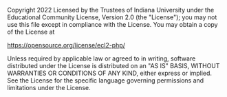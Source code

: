Copyright 2022 Licensed by the Trustees of Indiana University under the
Educational Community License, Version 2.0 (the "License"); you may
not use this file except in compliance with the License. You may
obtain a copy of the License at

https://opensource.org/license/ecl2-php/

Unless required by applicable law or agreed to in writing,
software distributed under the License is distributed on an "AS IS"
BASIS, WITHOUT WARRANTIES OR CONDITIONS OF ANY KIND, either express
or implied. See the License for the specific language governing
permissions and limitations under the License.
